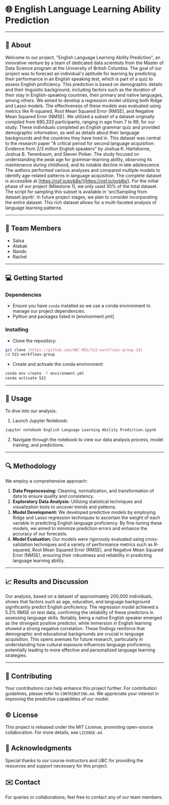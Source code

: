 # 🌐 English Language Learning Ability Prediction

---

## 📔 About

Welcome to our project, "English Language Learning Ability Prediction", an innovative venture by a team of dedicated data scientists from the Master of Data Science program at the University of British Columbia. The goal of our project was to forecast an individual's aptitude for learning by predicting their performance in an English speaking test, which is part of a quiz to assess English proficiency. This prediction is based on demographic details and their linguistic background, including factors such as the duration of their stay in English-speaking countries, their primary and native languages, among others. We aimed to develop a regression model utilizing both Ridge and Lasso models. The effectiveness of these models was evaluated using metrics like R-squared, Root Mean Squared Error (RMSE), and Negative Mean Squared Error (NMSE).
We utilized a subset of a dataset originally compiled from 680,333 participants, ranging in age from 7 to 89, for our study. These individuals completed an English grammar quiz and provided demographic information, as well as details about their language backgrounds and the countries they have lived in. This dataset was central to the research paper "A critical period for second language acquisition: Evidence from 2/3 million English speakers" by Joshua K. Hartshorne, Joshua B. Tenenbaum, and Steven Pinker. The study focused on understanding the peak age for grammar-learning ability, observing its maintenance during childhood, and its notable decline in late adolescence. The authors performed various analyses and compared multiple models to identify age-related patterns in language acquisition. The complete dataset is accessible at [https://osf.io/pyb8s/](https://osf.io/pyb8s/). For the initial phase of our project (Milestone 1), we only used 30% of the total dataset. The script for sampling this subset is available in 'src/Sampling from dataset.ipynb'. In future project stages, we plan to consider incorporating the entire dataset. This rich dataset allows for a multi-faceted analysis of language learning patterns.

---

## 👥 Team Members

- Salva
- Atabak
- Nando
- Rachel

---

## 💻 Getting Started

### Dependencies

- Ensure you have `conda` installed as we use a conda environment to manage our project dependencies.
- Python and packages listed in [environment.yml]

### Installing

- Clone the repository:

```bash
git clone [https://github.com/UBC-MDS/522-workflows-group-18]
cd 522-workflows-group
```

- Create and activate the conda environment:

```bash
conda env create -f environment.yml
conda activate 522
```

---

## 🚀 Usage

To dive into our analysis:

1. Launch Jupyter Notebook:

```bash
jupyter notebook English Language Learning Ability Prediction.ipynb
```

2. Navigate through the notebook to view our data analysis process, model training, and predictions.

---

## 🔍 Methodology

We employ a comprehensive approach:

1. **Data Preprocessing:** Cleaning, normalization, and transformation of data to ensure quality and consistency.
2. **Exploratory Data Analysis:** Utilizing statistical techniques and visualization tools to uncover trends and patterns.
3. **Model Development:** We developed predictive models by employing Ridge and Lasso regression techniques to ascertain the weight of each variable in predicting English language proficiency. By fine-tuning these models, we aimed to minimize prediction errors and enhance the accuracy of our forecasts.
4. **Model Evaluation:** Our models were rigorously evaluated using cross-validation techniques and a variety of performance metrics such as R-squared, Root Mean Squared Error (RMSE), and Negative Mean Squared Error (NMSE), ensuring their robustness and reliability in predicting language learning ability.

---

## 📈 Results and Discussion

Our analysis, based on a dataset of approximately 200,000 individuals, shows that factors such as age, education, and language background significantly predict English proficiency. The regression model achieved a 5.3% RMSE on test data, confirming the reliability of these predictors in assessing language skills. Notably, being a native English speaker emerged as the strongest positive predictor, while immersion in English learning showed a strong negative correlation. These findings reinforce that demographic and educational backgrounds are crucial in language acquisition. This opens avenues for future research, particularly in understanding how cultural exposure influences language proficiency, potentially leading to more effective and personalized language learning strategies.

---

## 🤝 Contributing

Your contributions can help enhance this project further. For contribution guidelines, please refer to `CONTRIBUTING.md`. We appreciate your interest in improving the predictive capabilities of our model.

## ©️ License

This project is released under the MIT License, promoting open-source collaboration. For more details, see `LICENSE.md`.

## 🙏 Acknowledgments

Special thanks to our course instructors and UBC for providing the resources and support necessary for this project.

## ✉️ Contact

For queries or collaborations, feel free to contact any of our team members.
